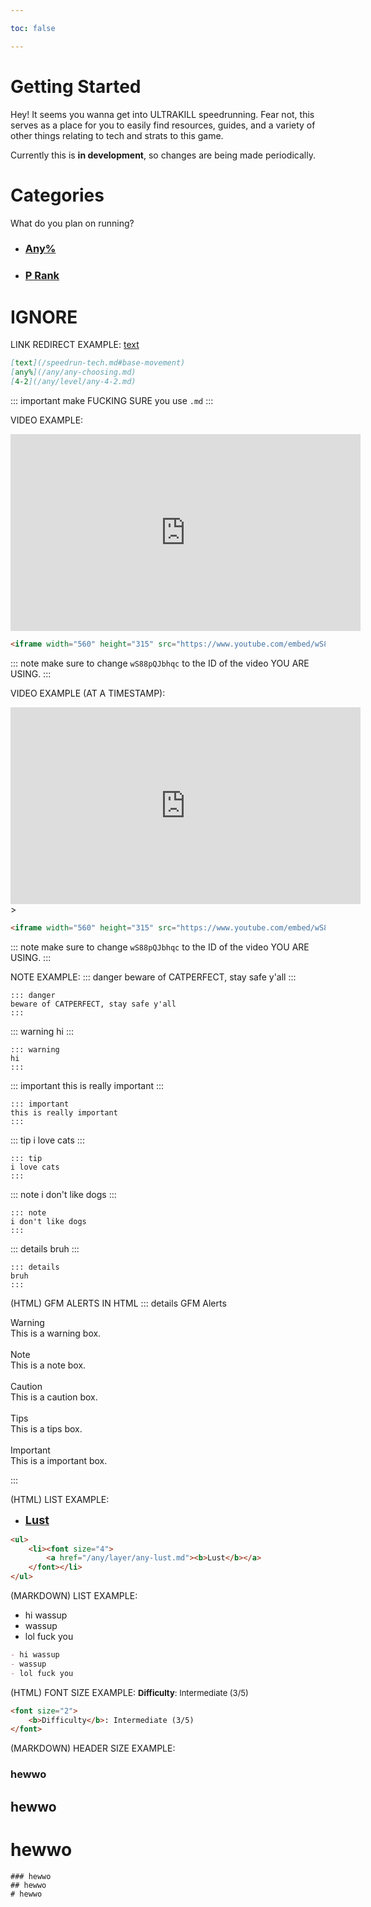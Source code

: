```yaml
---

toc: false

---
```


# Getting Started
Hey! It seems you wanna get into ULTRAKILL speedrunning. Fear not, this serves
as a place for you to easily find resources, guides, and a variety of other things relating to tech and strats to this game.

Currently this is **in development**, so changes are being made periodically.

# Categories
What do you plan on running?

- ### [Any%](/any/)

- ### [P Rank](/p-rank/)

# IGNORE

LINK REDIRECT EXAMPLE:
[text](/speedrun-tech.md#base-movement)
```md
[text](/speedrun-tech.md#base-movement)
[any%](/any/any-choosing.md)
[4-2](/any/level/any-4-2.md)
```
::: important
make FUCKING SURE you use `.md`
:::

VIDEO EXAMPLE:
<iframe width="560" height="315" src="https://www.youtube.com/embed/wS88pQJbhqc" frameborder="0" allow="accelerometer; autoplay; clipboard-write; encrypted-media; gyroscope; picture-in-picture" allowfullscreen></iframe>

```html
<iframe width="560" height="315" src="https://www.youtube.com/embed/wS88pQJbhqc" frameborder="0" allow="accelerometer; autoplay; clipboard-write; encrypted-media; gyroscope; picture-in-picture" allowfullscreen></iframe>
```

::: note
make sure to change `wS88pQJbhqc` to the ID of the video YOU ARE USING.
:::

VIDEO EXAMPLE (AT A TIMESTAMP):
<iframe width="560" height="315" src="https://www.youtube.com/embed/wS88pQJbhqc?start=7" frameborder="0" allow="accelerometer; autoplay; clipboard-write; encrypted-media; gyroscope; picture-in-picture" allowfullscreen></iframe>>

```html
<iframe width="560" height="315" src="https://www.youtube.com/embed/wS88pQJbhqc?start=7" frameborder="0" allow="accelerometer; autoplay; clipboard-write; encrypted-media; gyroscope; picture-in-picture" allowfullscreen></iframe>>
```

::: note
make sure to change `wS88pQJbhqc` to the ID of the video YOU ARE USING.
:::

NOTE EXAMPLE:
::: danger
beware of CATPERFECT, stay safe y'all
:::

```
::: danger
beware of CATPERFECT, stay safe y'all
:::
```

::: warning
hi
:::

```
::: warning
hi
:::
```

::: important
this is really important
:::

```
::: important
this is really important
:::
```

::: tip
i love cats
:::

```
::: tip
i love cats
:::
```

::: note
i don't like dogs
:::

```
::: note
i don't like dogs
:::
```

::: details
bruh
:::

```
::: details
bruh
:::
```

(HTML) GFM ALERTS IN HTML
::: details GFM Alerts

<div class="warning">
    <div class="warning-header">
        <i class="fa-solid fa-triangle-exclamation"></i>
        Warning
    </div>
    This is a warning box.
</div>

<br />

<div class="note">
    <div class="note-header">
        <i class="fa-solid fa-circle-exclamation"></i>
        Note
    </div>
    This is a note box.
</div>

<br />

<div class="caution">
    <div class="caution-header">
        <i class="fa-solid fa-skull"></i>
        Caution
    </div>
    This is a caution box.
</div>

<br />

<div class="tips">
    <div class="tips-header">
        <i class="fa-solid fa-lightbulb"></i>
        Tips
    </div>
    This is a tips box.
</div>

<br />

<div class="important">
    <div class="important-header">
        <i class="fa-solid fa-bell"></i>
        Important
    </div>
    This is a important box.
</div>

:::

(HTML) LIST EXAMPLE:
<ul>
    <li><font size="4">
        <a href="/any/layer/any-lust.md"><b>Lust</b></a>
    </font></li>
</ul>

```html
<ul>
    <li><font size="4">
        <a href="/any/layer/any-lust.md"><b>Lust</b></a>
    </font></li>
</ul>
```

(MARKDOWN) LIST EXAMPLE:
- hi wassup
- wassup 
- lol fuck you

```md
- hi wassup
- wassup 
- lol fuck you
```

(HTML) FONT SIZE EXAMPLE:
<font size="2">
    <b>Difficulty</b>: Intermediate (3/5)
</font>

```html
<font size="2">
    <b>Difficulty</b>: Intermediate (3/5)
</font>
```

(MARKDOWN) HEADER SIZE EXAMPLE:
### hewwo
## hewwo
# hewwo

```
### hewwo
## hewwo
# hewwo
```